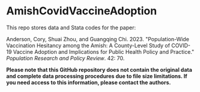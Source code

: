 # AmishCovidVaccineAdoption
This repo stores data and Stata codes for the paper:

Anderson, Cory, Shuai Zhou, and Guangqing Chi. 2023. "Population-Wide Vaccination Hesitancy among the Amish: A County-Level Study of COVID-19 Vaccine Adoption and Implications for Public Health Policy and Practice." _Population Research and Policy Review_. 42: 70.

**Please note that this GitHub repository does not contain the original data and complete data processing procedures due to file size limitations. If you need access to this information, please contact the authors.**
